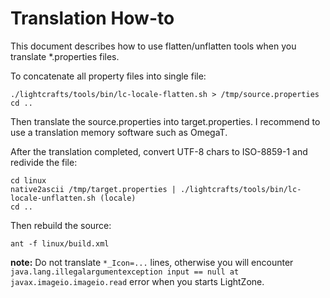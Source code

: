 # Translation How-to
This document describes how to use flatten/unflatten tools when you translate *.properties files.

To concatenate all property files into single file:

    ./lightcrafts/tools/bin/lc-locale-flatten.sh > /tmp/source.properties
    cd ..

Then translate the source.properties into target.properties. I recommend to use a translation memory software such as OmegaT.

After the translation completed, convert UTF-8 chars to ISO-8859-1 and redivide the file:

    cd linux
    native2ascii /tmp/target.properties | ./lightcrafts/tools/bin/lc-locale-unflatten.sh (locale)
    cd ..

Then rebuild the source:

    ant -f linux/build.xml

__note:__ Do not translate `*_Icon=...` lines, otherwise you will encounter `java.lang.illegalargumentexception input == null at javax.imageio.imageio.read` error when you starts LightZone.

